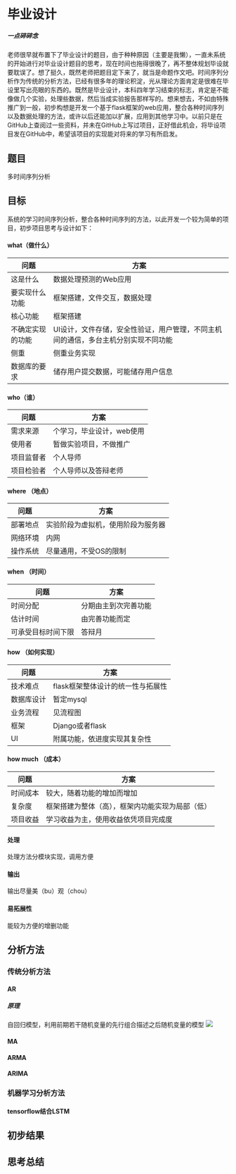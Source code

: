 # 毕业设计
##### 一点碎碎念
老师很早就布置下了毕业设计的题目，由于种种原因（主要是我懒），一直未系统的开始进行对毕业设计题目的思考，现在时间也拖得很晚了，再不整体规划毕设就要耽误了。想了挺久，既然老师把题目定下来了，就当是命题作文吧。时间序列分析作为传统的分析方法，已经有很多年的理论积淀，光从理论方面肯定是很难在毕设里写出亮眼的东西的。既然是毕业设计，本科四年学习结束的标志，肯定是不能像做几个实验，处理些数据，然后当成实验报告那样写的。想来想去，不如由特殊推广到一般，初步构想是开发一个基于flask框架的web应用，整合各种时间序列以及数据处理的方法，或许以后还能加以扩展，应用到其他学习中。以前只是在GitHub上查阅过一些资料，并未在GitHub上写过项目，正好借此机会，将毕设项目发在GitHub中，希望该项目的实现能对将来的学习有所启发。
## 题目
多时间序列分析
## 目标
系统的学习时间序列分析，整合各种时间序列的方法，以此开发一个较为简单的项目，初步项目思考与设计如下：

#### what（做什么）

|问题|方案|
|---|----|
|这是什么|数据处理预测的Web应用|
|要实现什么功能|框架搭建，文件交互，数据处理|
|核心功能|框架搭建|
|不确定实现的功能|UI设计，文件存储，安全性验证，用户管理，不同主机间的通信，多台主机分别实现不同功能|
|侧重|侧重业务实现|
|数据库的要求|储存用户提交数据，可能储存用户信息|

#### who（谁）

|问题|方案|
|---|----|
|需求来源|个学习，毕业设计，web使用|
|使用者|暂做实验项目，不做推广|
|项目监督者|个人导师|
|项目检验者|个人导师以及答辩老师|

#### where （地点）
|问题|方案|
|---|----|
|部署地点|实验阶段为虚拟机，使用阶段为服务器|
|网络环境|内网|
|操作系统|尽量通用，不受OS的限制|


#### when （时间）
|问题|方案|
|---|----|
|时间分配|分期由主到次完善功能|
|估计时间|由完善功能而定|
|可承受目标时间下限|答辩月|

#### how （如何实现）
|问题|方案|
|---|----|
|技术难点|flask框架整体设计的统一性与拓展性|
|数据库设计|暂定mysql|
|业务流程|见流程图|
|框架|Django或者flask|
|UI|附属功能，依进度实现其复杂性|

#### how much （成本）
|问题|方案|
|---|----|
|时间成本|较大，随着功能的增加而增加|
|复杂度|框架搭建为整体（高），框架内功能实现为局部（低）|
|项目收益|学习收益为主，使用收益依凭项目完成度|



#### 处理 
处理方法分模块实现，调用方便
#### 输出
输出尽量美（bu）观（chou）
#### 易拓展性
能较为方便的增删功能
## 分析方法
### 传统分析方法
#### AR
##### 原理
自回归模型，利用前期若干随机变量的先行组合描述之后随机变量的模型
<img src="http://www.hx1998.club/graduation_project/images/AR.PNG">
#### MA
#### ARMA
#### ARIMA
### 机器学习分析方法
#### tensorflow结合LSTM
## 初步结果
## 思考总结
